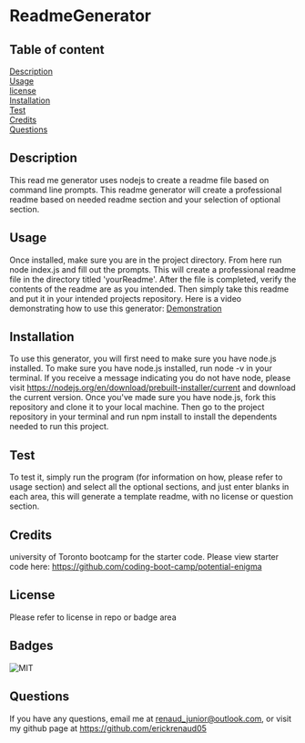 # ReadmeGenerator

## Table of content
[Description](#description)\
[Usage](#usage)\
[license](#license)\
[Installation](#installation)\
[Test](#test)\
[Credits](#credits)\
[Questions](#questions)

## Description
This read me generator uses nodejs to create a readme file based on command line prompts. This readme generator will create a professional readme based on needed readme section and your selection of optional section. 

## Usage
Once installed, make sure you are in the project directory. From here run node index.js and fill out the prompts. This will create a professional readme file in the directory titled 'yourReadme'. After the file is completed, verify the contents of the readme are as you intended. Then simply take this readme and put it in your intended projects repository. Here is a video demonstrating how to use this generator: [Demonstration](UsageScreenRecording\Module9ScreenRecording.mp4)

## Installation
To use this generator, you will first need to make sure you have node.js installed. To make sure you have node.js installed, run node -v in your terminal. If you receive a message indicating you do not have node, please visit https://nodejs.org/en/download/prebuilt-installer/current and download the current version. Once you've made sure you have node.js, fork this repository and clone it to your local machine. Then go to the project repository in your terminal and run npm install to install the dependents needed to run this project.

## Test
To test it, simply run the program (for information on how, please refer to usage section) and select all the optional sections, and just enter blanks in each area, this will generate a template readme, with no license or question section.

## Credits
university of Toronto bootcamp for the starter code. Please view starter code here: https://github.com/coding-boot-camp/potential-enigma

## License
Please refer to license in repo or badge area

## Badges
![MIT](https://img.shields.io/badge/license-MIT-blue)

## Questions
If you have any questions, email me at renaud_junior@outlook.com, or visit my github page at https://github.com/erickrenaud05

